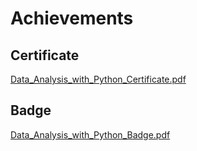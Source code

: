 

# Achievements
## Certificate
[Data_Analysis_with_Python_Certificate.pdf](https://prod-files-secure.s3.us-west-2.amazonaws.com/03e82b26-cccb-4906-bb56-adabcbdc0655/1aa3a050-2338-4a85-85d5-899bad17a31c/Data_Analysis_with_Python_Certificate.pdf?X-Amz-Algorithm=AWS4-HMAC-SHA256&X-Amz-Content-Sha256=UNSIGNED-PAYLOAD&X-Amz-Credential=ASIAZI2LB4665WTCZXMM%2F20250129%2Fus-west-2%2Fs3%2Faws4_request&X-Amz-Date=20250129T024030Z&X-Amz-Expires=3600&X-Amz-Security-Token=IQoJb3JpZ2luX2VjEHsaCXVzLXdlc3QtMiJHMEUCIQD1CoIb3XqxIWJ%2FQOmvRpLV5Skwzo33ejrxkMag%2FcNDOAIgSAmTDAptg6DiAuhJka9wbI3pYmqtOWh%2BMos8a3VolF8qiAQIg%2F%2F%2F%2F%2F%2F%2F%2F%2F%2F%2FARAAGgw2Mzc0MjMxODM4MDUiDLVb5t6WbdFdeUgHkircA2ewbFKg%2FZiZY5u5Xhk2tDi2zMvHQOdK%2FhDMhhpuFMLvxZGm4zZXQzpRZcDfCu%2BGmxMfl5PtrfPE%2F19uvrwEowxV4LuGKfk%2B6ubk2ht2dfX06P4LlOnjFqNUPK3maIqaoa%2F7Lv74l2tcBLB%2FxwQqdhOITG49Fx1IMcKPa1fhji662LVqVM7QgLx87L2BENtAfy45vFHqYT6sRMYXMPCMmzZZKUkCsINNHOhB0Xf8Q4rDKE185Q3XtHgTfpeBHiKJLtmbCGVlDLGx1ejlAgcBR3yQ5I9%2Fu0ngcUwBfM9M549uCRT8xaVau6yewG%2FobVXfwJwTX0lSAgiDuQx2u8tx0%2BbpFRBozzDMI0GuHjrGaOZDH88JbIDtAIr3Fpziyzon6D%2BKb3l0UbeZgkvu7Mdw6ZOEznbIDylj0mbWhj19Gjj8WUPo9CWXLU8Ij0I2Jj7lEl6UFquMmOs8feHccwVjnh0pY5saOtrOgj0fwGaQtIk91GJ5tTYJ1Dwbs21hDP4Wx4mdXcp%2FJe2ayfLEt3%2BRapG1p%2BdHBrOgCh7w69sSZSNd%2FwNnkB%2BcPwjq6aAZSiUqIh%2BFukrcLx3BMxYDUdABuupimT1%2BKfTU5j%2BQDDe0voo179rB7hZBSM%2FbpbByMJCg5rwGOqUBZIjzI6z%2Bc9xZnBLFcEwYgYceuxzStf%2F5LEIgr8La7%2Bc7LgP%2FznvxlZrpzZEenkSR3YF%2F6SDIkI%2BrunAJ7bBsx9fYb3Q%2Fy2PhzoEH3n8NK5NnuwwrAR4BFTWGGKS4aqVDSXsotlhi16mMQ%2FN%2FOAj%2B0ogZbYU2wN9GFwouJsT5XiJlqsX5zs2SWJ033ouwqt3Vai7N5IxTKQWg51ho8mQaDtp7CfBA&X-Amz-Signature=a463bc3e72c9963f84b29b7bf94cea5c61d2491086a3400fe4598015230e458a&X-Amz-SignedHeaders=host&x-id=GetObject)
## Badge
[Data_Analysis_with_Python_Badge.pdf](https://prod-files-secure.s3.us-west-2.amazonaws.com/03e82b26-cccb-4906-bb56-adabcbdc0655/4fa9bcf8-b584-40dd-8775-c0bfadf6a6f0/Data_Analysis_with_Python_Badge.pdf?X-Amz-Algorithm=AWS4-HMAC-SHA256&X-Amz-Content-Sha256=UNSIGNED-PAYLOAD&X-Amz-Credential=ASIAZI2LB4665WTCZXMM%2F20250129%2Fus-west-2%2Fs3%2Faws4_request&X-Amz-Date=20250129T024030Z&X-Amz-Expires=3600&X-Amz-Security-Token=IQoJb3JpZ2luX2VjEHsaCXVzLXdlc3QtMiJHMEUCIQD1CoIb3XqxIWJ%2FQOmvRpLV5Skwzo33ejrxkMag%2FcNDOAIgSAmTDAptg6DiAuhJka9wbI3pYmqtOWh%2BMos8a3VolF8qiAQIg%2F%2F%2F%2F%2F%2F%2F%2F%2F%2F%2FARAAGgw2Mzc0MjMxODM4MDUiDLVb5t6WbdFdeUgHkircA2ewbFKg%2FZiZY5u5Xhk2tDi2zMvHQOdK%2FhDMhhpuFMLvxZGm4zZXQzpRZcDfCu%2BGmxMfl5PtrfPE%2F19uvrwEowxV4LuGKfk%2B6ubk2ht2dfX06P4LlOnjFqNUPK3maIqaoa%2F7Lv74l2tcBLB%2FxwQqdhOITG49Fx1IMcKPa1fhji662LVqVM7QgLx87L2BENtAfy45vFHqYT6sRMYXMPCMmzZZKUkCsINNHOhB0Xf8Q4rDKE185Q3XtHgTfpeBHiKJLtmbCGVlDLGx1ejlAgcBR3yQ5I9%2Fu0ngcUwBfM9M549uCRT8xaVau6yewG%2FobVXfwJwTX0lSAgiDuQx2u8tx0%2BbpFRBozzDMI0GuHjrGaOZDH88JbIDtAIr3Fpziyzon6D%2BKb3l0UbeZgkvu7Mdw6ZOEznbIDylj0mbWhj19Gjj8WUPo9CWXLU8Ij0I2Jj7lEl6UFquMmOs8feHccwVjnh0pY5saOtrOgj0fwGaQtIk91GJ5tTYJ1Dwbs21hDP4Wx4mdXcp%2FJe2ayfLEt3%2BRapG1p%2BdHBrOgCh7w69sSZSNd%2FwNnkB%2BcPwjq6aAZSiUqIh%2BFukrcLx3BMxYDUdABuupimT1%2BKfTU5j%2BQDDe0voo179rB7hZBSM%2FbpbByMJCg5rwGOqUBZIjzI6z%2Bc9xZnBLFcEwYgYceuxzStf%2F5LEIgr8La7%2Bc7LgP%2FznvxlZrpzZEenkSR3YF%2F6SDIkI%2BrunAJ7bBsx9fYb3Q%2Fy2PhzoEH3n8NK5NnuwwrAR4BFTWGGKS4aqVDSXsotlhi16mMQ%2FN%2FOAj%2B0ogZbYU2wN9GFwouJsT5XiJlqsX5zs2SWJ033ouwqt3Vai7N5IxTKQWg51ho8mQaDtp7CfBA&X-Amz-Signature=54b7ed20fcfc572017cdb766898c88793bd69480992d010e9bb325e172adae8c&X-Amz-SignedHeaders=host&x-id=GetObject)
